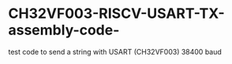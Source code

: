 # CH32VF003-RISCV-USART-TX-assembly-code-
test code to send a string with USART (CH32VF003) 38400 baud
